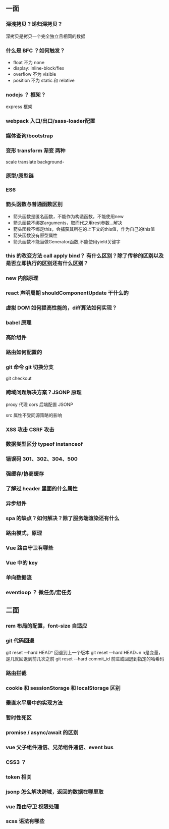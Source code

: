 ## 一面

### 深浅拷贝？递归深拷贝？

深拷贝是拷贝一个完全独立且相同的数据

### 什么是 BFC ？如何触发？

- float 不为 none
- display: inline-block/flex
- overflow 不为 visible
- position 不为 static 和 relative

### nodejs ？ 框架？

express 框架

### webpack 入口/出口/sass-loader配置



### 媒体查询/bootstrap



### 变形 transform 渐变 两种

scale translate background-

### 原型/原型链



### ES6



### 箭头函数与普通函数区别

- 箭头函数是匿名函数，不能作为构造函数，不能使用new
- 箭头函数不绑定arguments，取而代之用rest参数...解决
- 箭头函数不绑定this，会捕获其所在的上下文的this值，作为自己的this值
- 箭头函数没有原型属性
- 箭头函数不能当做Generator函数,不能使用yield关键字

### this 的改变方法 call apply bind？ 有什么区别？除了传参的区别以及是否立即执行的区别还有什么区别？

### new 内部原理



### react 声明周期 shouldComponentUpdate 干什么的


### 虚拟 DOM 如何提高性能的，diff算法如何实现？



### babel 原理



### 高阶组件
### 路由如何配置的
### git 命令 git 切换分支

git checkout

### 跨域问题解决方案？JSONP 原理

proxy 代理
cors 后端配置
JSONP 

src 属性不受同源策略的影响

### XSS 攻击 CSRF 攻击



### 数据类型区分 typeof instanceof
### 错误码 301、302、304、500
### 强缓存/协商缓存
### 了解过 header 里面的什么属性
### 异步组件
### spa 的缺点？如何解决？除了服务端渲染还有什么
### 路由模式，原理
### Vue 路由守卫有哪些
### Vue 中的 key
### 单向数据流
### eventloop ？ 微任务/宏任务

## 二面

### rem 布局的配置，font-size 自适应

### git 代码回退

git reset --hard HEAD^ 回退到上一个版本
git reset --hard HEAD~n n是变量，是几就回退到前几次之前
git reset --hard commit_id 前进或回退到指定的哈希码

### 路由拦截

### cookie 和 sessionStorage 和 localStorage 区别

### 垂直水平居中的实现方法

### 暂时性死区

### promise / async/await 的区别

### vue 父子组件通信、兄弟组件通信、event bus

### CSS3 ？

### token 相关

### jsonp 怎么解决跨域，返回的数据在哪里取

### vue 路由守卫 权限处理

### scss 语法有哪些